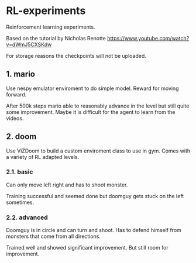 # RL-experiments

Reinforcement learning experiments.

Based on the tutorial by Nicholas Renotte https://www.youtube.com/watch?v=dWmJ5CXSKdw

For storage reasons the checkpoints will not be uploaded.

## 1. mario

Use nespy emulator enviroment to do simple model. Reward for moving forward.

After 500k steps mario able to reasonably advance in the level but still quite some improvement.
Maybe it is difficult for the agent to learn from the videos.

## 2. doom

Use ViZDoom to build a custom enviroment class to use in gym. Comes with a variety of RL adapted levels.

### 2.1. basic

Can only move left right and has to shoot monster.

Training successful and seemed done but doomguy gets stuck on the left sometimes.

### 2.2. advanced

Doomguy is in circle and can turn and shoot. Has to defend himself from monsters that come from all directions.

Trained well and showed significant improvement. But still room for improvement.
